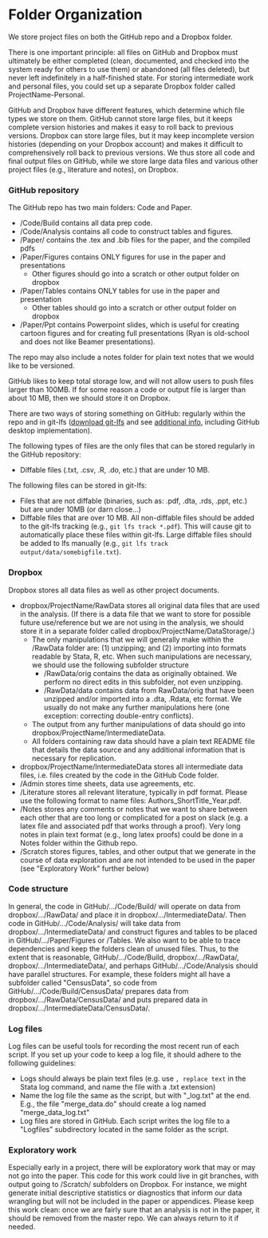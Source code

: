 # Folder Organization

We store project files on both the GitHub repo and a Dropbox folder. 

There is one important principle: all files on GitHub and Dropbox must ultimately be either completed (clean, documented, and checked into the system ready for others to use them) or abandoned (all files deleted), but never left indefinitely in a half-finished state. For storing intermediate work and personal files, you could set up a separate Dropbox folder called ProjectName-Personal.

GitHub and Dropbox have different features, which determine which file types we store on them. GitHub cannot store large files, but it keeps complete version histories and makes it easy to roll back to previous versions. Dropbox can store large files, but it may keep incomplete version histories (depending on your Dropbox account) and makes it difficult to comprehensively roll back to previous versions. We thus store all code and final output files on GitHub, while we store large data files and various other project files (e.g., literature and notes), on Dropbox.

### GitHub repository
The GitHub repo has two main folders: Code and Paper. 
* /Code/Build contains all data prep code.
* /Code/Analysis contains all code to construct tables and figures.
* /Paper/ contains the .tex and .bib files for the paper, and the compiled pdfs
* /Paper/Figures contains ONLY figures for use in the paper and presentations
  - Other figures should go into a scratch or other output folder on dropbox
* /Paper/Tables contains ONLY tables for use in the paper and presentation
  - Other tables should go into a scratch or other output folder on dropbox
* /Paper/Ppt contains Powerpoint slides, which is useful for creating cartoon figures and for creating full presentations (Ryan is old-school and does not like Beamer presentations).

The repo may also include a notes folder for plain text notes that we would like to be versioned.

GitHub likes to keep total storage low, and will not allow users to push files larger than 100MB. If for some reason a code or output file is larger than about 10 MB, then we should store it on Dropbox.

There are two ways of storing something on GitHub: regularly within the repo and in git-lfs ([download git-lfs](https://git-lfs.github.com/) and see [additional info](https://github.com/blog/2079-managing-large-files-with-git-lfs), including GitHub desktop implementation).

The following types of files are the only files that can be stored regularly in the GitHub repository:
* Diffable files (.txt, .csv, .R, .do, etc.) that are under 10 MB.

The following files can be stored in git-lfs:
* Files that are not diffable (binaries, such as: .pdf, .dta, .rds, .ppt, etc.) but are under 10MB (or darn close...)
* Diffable files that are over 10 MB.
All non-diffable files should be added to the git-lfs tracking (e.g., `git lfs track *.pdf`). This will cause git to automatically place these files within git-lfs. Large diffable files should be added to lfs manually (e.g., `git lfs track output/data/somebigfile.txt`).

### Dropbox
Dropbox stores all data files as well as other project documents.
* dropbox/ProjectName/RawData stores all original data files that are used in the analysis. (If there is a data file that we want to store for possible future use/reference but we are not using in the analysis, we should store it in a separate folder called dropbox/ProjectName/DataStorage/.) 
  * The only manipulations that we will generally make within the /RawData folder are: (1) unzipping; and (2) importing into formats readable by Stata, R, etc. When such manipulations are necessary, we should use the following subfolder structure
    * /RawData/orig contains the data as originally obtained. We perform no direct edits in this subfolder, not even unzipping.
    * /RawData/data contains data from RawData/orig that have been unzipped and/or imported into a .dta, .Rdata, etc format. We usually do not make any further manipulations here (one exception: correcting double-entry conflicts).
  * The output from any further manipulations of data should go into dropbox/ProjectName/IntermediateData.
  * All folders containing raw data should have a plain text README file that details the data source and any additional information that is necessary for replication.
* dropbox/ProjectName/IntermediateData stores all intermediate data files, i.e. files created by the code in the GitHub Code folder.
* /Admin stores time sheets, data use agreements, etc.
* /Literature stores all relevant literature, typically in pdf format. Please use the following format to name files: Authors_ShortTitle_Year.pdf.
* /Notes stores any comments or notes that we want to share between each other that are too long or complicated for a post on slack (e.g. a latex file and associated pdf that works through a proof). Very long notes in plain text format (e.g., long latex proofs) could be done in a Notes folder within the Github repo.
* /Scratch stores figures, tables, and other output that we generate in the course of data exploration and are not intended to be used in the paper (see "Exploratory Work" further below)

### Code structure
In general, the code in GitHub/.../Code/Build/ will operate on data from dropbox/.../RawData/ and place it in dropbox/.../IntermediateData/. Then code in GitHub/.../Code/Analysis/ will take data from dropbox/.../IntermediateData/ and construct figures and tables to be placed in GitHub/.../Paper/Figures or /Tables. We also want to be able to trace dependencies and keep the folders clean of unused files. Thus, to the extent that is reasonable, GitHub/.../Code/Build, dropbox/.../RawData/, dropbox/.../IntermediateData/, and perhaps GitHub/.../Code/Analysis should have parallel structures. For example, these folders might all have a subfolder called "CensusData", so code from GitHub/.../Code/Build/CensusData/ prepares data from dropbox/.../RawData/CensusData/ and puts prepared data in dropbox/.../IntermediateData/CensusData/. 

### Log files
Log files can be useful tools for recording the most recent run of each script. If you set up your code to keep a log file, it should adhere to the following guidelines:
* Logs should always be plain text files (e.g. use `, replace text` in the Stata log command, and name the file with a .txt extension)
* Name the log file the same as the script, but with "_log.txt" at the end. E.g., the file "merge_data.do" should create a log named "merge_data_log.txt"
* Log files are stored in GitHub. Each script writes the log file to a "Logfiles" subdirectory located in the same folder as the script.

### Exploratory work
Especially early in a project, there will be exploratory work that may or may not go into the paper. This code for this work could live in git branches, with output going to /Scratch/ subfolders on Dropbox. For instance, we might generate initial descriptive statistics or diagnostics that inform our data wrangling but will not be included in the paper or appendices. Please keep this work clean: once we are fairly sure that an analysis is not in the paper, it should be removed from the master repo. We can always return to it if needed.
